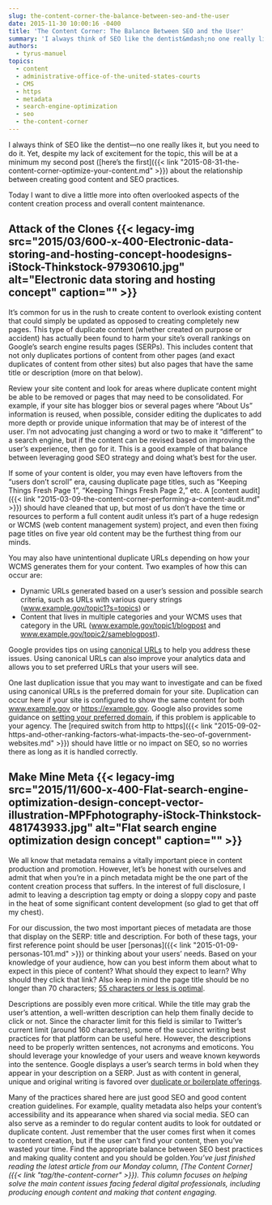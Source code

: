 ```yaml
---
slug: the-content-corner-the-balance-between-seo-and-the-user
date: 2015-11-30 10:00:16 -0400
title: 'The Content Corner: The Balance Between SEO and the User'
summary: 'I always think of SEO like the dentist&mdash;no one really likes it, but you need to do it. Yet, despite my lack of excitement for the topic, this will be at a minimum my second post (here&#8217;s the first) about the relationship between creating good content and SEO practices. Today I want to dive a little'
authors:
  - tyrus-manuel
topics:
  - content
  - administrative-office-of-the-united-states-courts
  - CMS
  - https
  - metadata
  - search-engine-optimization
  - seo
  - the-content-corner
---
```


I always think of SEO like the dentist—no one really likes it, but you need to do it. Yet, despite my lack of excitement for the topic, this will be at a minimum my second post ([here&#8217;s the first]({{< link "2015-08-31-the-content-corner-optimize-your-content.md" >}}) about the relationship between creating good content and SEO practices.

Today I want to dive a little more into often overlooked aspects of the content creation process and overall content maintenance.

## Attack of the Clones {{< legacy-img src="2015/03/600-x-400-Electronic-data-storing-and-hosting-concept-hoodesigns-iStock-Thinkstock-97930610.jpg" alt="Electronic data storing and hosting concept" caption="" >}} 

It&#8217;s common for us in the rush to create content to overlook existing content that could simply be updated as opposed to creating completely new pages. This type of duplicate content (whether created on purpose or accident) has actually been found to harm your site&#8217;s overall rankings on Google&#8217;s search engine results pages (SERPs). This includes content that not only duplicates portions of content from other pages (and  exact duplicates of content from other sites) but also pages that have the same title or description (more on that below).

Review your site content and look for areas where duplicate content might be able to be removed or pages that may need to be consolidated. For example, if your site has blogger bios or several pages where “About Us” information is reused, when possible, consider editing the duplicates to add more depth or provide unique information that may be of interest of the user. I’m not advocating just changing a word or two to make it “different” to a search engine, but if the content can be revised based on improving the user’s experience, then go for it. This is a good example of that balance between leveraging good SEO strategy and doing what’s best for the user.

If some of your content is older, you may even have leftovers from the “users don’t scroll” era, causing duplicate page titles, such as “Keeping Things Fresh Page 1”, “Keeping Things Fresh Page 2,” etc. A [content audit]({{< link "2015-03-09-the-content-corner-performing-a-content-audit.md" >}}) should have cleaned that up, but most of us don’t have the time or resources to perform a full content audit unless it&#8217;s part of a huge redesign or WCMS (web content management system) project, and even then fixing page titles on five year old content may be the furthest thing from our minds.

You may also have unintentional duplicate URLs depending on how your WCMS generates them for your content. Two examples of how this can occur are:

  * Dynamic URLs generated based on a user’s session and possible search criteria, such as URLs with various query strings (www.example.gov/topic1?s=topics) or
  * Content that lives in multiple categories and your WCMS uses that category in the URL (www.example.gov/topic1/blogpost and www.example.gov/topic2/sameblogpost).

Google provides tips on using [canonical URLs](https://support.google.com/webmasters/answer/139066?hl=en) to help you address these issues. Using canonical URLs can also improve your analytics data and allows you to set preferred URLs that your users will see.

One last duplication issue that you may want to investigate and can be fixed using canonical URLs is the preferred domain for your site. Duplication can occur here if your site is configured to show the same content for both www.example.gov or https://example.gov. Google also provides some guidance on [setting your preferred domain](https://support.google.com/webmasters/answer/44231), if this problem is applicable to your agency. The [required switch from http to https]({{< link "2015-09-02-https-and-other-ranking-factors-what-impacts-the-seo-of-government-websites.md" >}}) should have little or no impact on SEO, so no worries there as long as it is handled correctly.

## Make Mine Meta {{< legacy-img src="2015/11/600-x-400-Flat-search-engine-optimization-design-concept-vector-illustration-MPFphotography-iStock-Thinkstock-481743933.jpg" alt="Flat search engine optimization design concept" caption="" >}} 

We all know that metadata remains a vitally important piece in content production and promotion. However, let’s be honest with ourselves and admit that when you’re in a pinch metadata might be the one part of the content creation process that suffers. In the interest of full disclosure, I admit to leaving a description tag empty or doing a sloppy copy and paste in the heat of some significant content development (so glad to get that off my chest).

For our discussion, the two most important pieces of metadata are those that display on the SERP: title and description. For both of these tags, your first reference point should be user [personas]({{< link "2015-01-09-personas-101.md" >}}) or thinking about your users&#8217; needs. Based on your knowledge of your audience, how can you best inform them about what to expect in this piece of content? What should they expect to learn? Why should they click that link? Also keep in mind the page title should be no longer than 70 characters; [55 characters or less is optimal](http://searchengineland.com/advanced-seo-learning-experiments-using-googles-title-tag-changes-example-189850).

Descriptions are possibly even more critical. While the title may grab the user’s attention, a well-written description can help them finally decide to click or not. Since the character limit for this field is similar to Twitter’s current limit (around 160 characters), some of the succinct writing best practices for that platform can be useful here. However, the descriptions need to be properly written sentences, not acronyms and emoticons. You should leverage your knowledge of your users and weave known keywords into the sentence. Google displays a user’s search terms in bold when they appear in your description on a SERP. Just as with content in general, unique and original writing is favored over [duplicate or boilerplate offerings](https://support.google.com/webmasters/answer/35624?utm_source=webmasteracademy&utm_medium=web&utm_campaign=webmasteracademy).

Many of the practices shared here are just good SEO and good content creation guidelines. For example, quality metadata also helps your content’s accessibility and its appearance when shared via social media. SEO can also serve as a reminder to do regular content audits to look for outdated or duplicate content. Just remember that the user comes first when it comes to content creation, but if the user can’t find your content, then you’ve wasted your time. Find the appropriate balance between SEO best practices and making quality content and you should be golden._You’ve just finished reading the latest article from our Monday column, [The Content Corner]({{< link "tag/the-content-corner" >}}). This column focuses on helping solve the main content issues facing federal digital professionals, including producing enough content and making that content engaging._